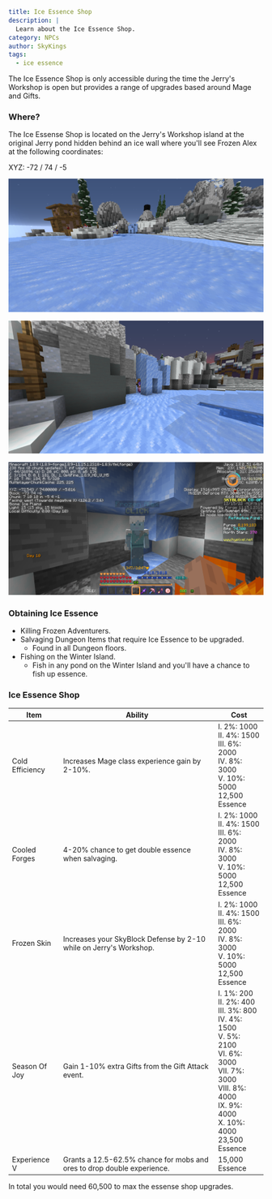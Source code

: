 ```yaml {metadata}
title: Ice Essence Shop
description: |
  Learn about the Ice Essence Shop.
category: NPCs
author: SkyKings
tags:
  - ice essence
```

The Ice Essence Shop is only accessible during the time the Jerry's Workshop is open but provides a range of upgrades
based around Mage and Gifts.

### Where?

The Ice Essense Shop is located on the Jerry's Workshop island at the original Jerry pond hidden behind an ice wall
where you'll see Frozen Alex at the following coordinates:

XYZ: -72 / 74 / -5

![icelocation](/images/ice-essence/ice1.png)

![icelocation](/images/ice-essence/ice2.png)

![icelocation](/images/ice-essence/ice3.png)

### Obtaining Ice Essence

- Killing Frozen Adventurers.
- Salvaging Dungeon Items that require Ice Essence to be upgraded.
    - Found in all Dungeon floors.
- Fishing on the Winter Island.
    - Fish in any pond on the Winter Island and you'll have a chance to fish up essence.

### Ice Essence Shop

| **Item**        | **Ability**                                                             | **Cost**                                                                                                                                                                      |
|-----------------|-------------------------------------------------------------------------|-------------------------------------------------------------------------------------------------------------------------------------------------------------------------------|
| Cold Efficiency | Increases Mage class experience gain by 2-10%.                          | I. 2%: 1000<br>II. 4%: 1500<br>III. 6%: 2000<br>IV. 8%: 3000<br>V. 10%: 5000<br>12,500 Essence                                                                                |
| Cooled Forges   | 4-20% chance to get double essence when salvaging.                      | I. 2%: 1000<br>II. 4%: 1500<br>III. 6%: 2000<br>IV. 8%: 3000<br>V. 10%: 5000<br>12,500 Essence                                                                                |
| Frozen Skin     | Increases your SkyBlock Defense by 2-10 while on Jerry's Workshop.      | I. 2%: 1000<br>II. 4%: 1500<br>III. 6%: 2000<br>IV. 8%: 3000<br>V. 10%: 5000<br>12,500 Essence                                                                                |
| Season Of Joy   | Gain 1-10% extra Gifts from the Gift Attack event.                      | I. 1%: 200<br>II. 2%: 400<br>III. 3%: 800<br>IV. 4%: 1500<br>V. 5%: 2100<br>VI. 6%: 3000<br>VII. 7%: 3000<br>VIII. 8%: 4000<br>IX. 9%: 4000<br>X. 10%: 4000<br>23,500 Essence |
| Experience V    | Grants a 12.5-62.5% chance for mobs and ores to drop double experience. | 15,000 Essence                                                                                                                                                                |

In total you would need 60,500 to max the essense shop upgrades.
